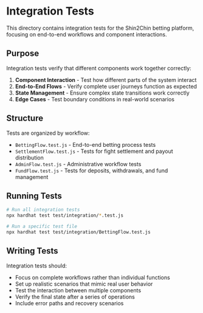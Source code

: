 # Integration Tests

This directory contains integration tests for the Shin2Chin betting platform, focusing on end-to-end workflows and component interactions.

## Purpose

Integration tests verify that different components work together correctly:

1. **Component Interaction** - Test how different parts of the system interact
2. **End-to-End Flows** - Verify complete user journeys function as expected
3. **State Management** - Ensure complex state transitions work correctly
4. **Edge Cases** - Test boundary conditions in real-world scenarios

## Structure

Tests are organized by workflow:

- `BettingFlow.test.js` - End-to-end betting process tests
- `SettlementFlow.test.js` - Tests for fight settlement and payout distribution
- `AdminFlow.test.js` - Administrative workflow tests
- `FundFlow.test.js` - Tests for deposits, withdrawals, and fund management

## Running Tests

```bash
# Run all integration tests
npx hardhat test test/integration/*.test.js

# Run a specific test file
npx hardhat test test/integration/BettingFlow.test.js
```

## Writing Tests

Integration tests should:
- Focus on complete workflows rather than individual functions
- Set up realistic scenarios that mimic real user behavior
- Test the interaction between multiple components
- Verify the final state after a series of operations
- Include error paths and recovery scenarios